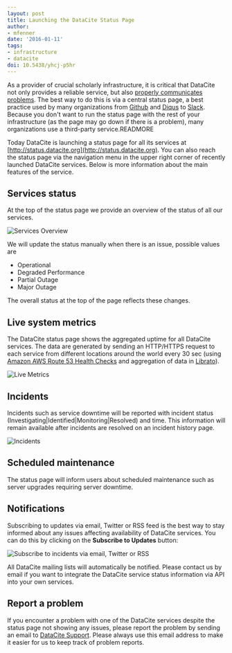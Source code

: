 ```yaml
---
layout: post
title: Launching the DataCite Status Page
author:
- mfenner
date: '2016-01-11'
tags:
- infrastructure
- datacite
doi: 10.5438/yhcj-p5hr
---
```

As a provider of crucial scholarly infrastructure, it is critical that DataCite not only provides a reliable service, but also [properly communicates problems](https://www.crossref.org/blog/problems-with-dx.doi.org-on-january-20th-2015-what-we-know./). The best way to do this is via a central status page, a best practice used by many organizations from [Github](https://status.github.com/) and [Diqus](https://status.disqus.com/) to [Slack](https://status.slack.com/). Because you don't want to run the status page with the rest of your infrastructure (as the page may go down if there is a problem), many organizations use a third-party service.READMORE

Today DataCite is launching a status page for all its services at [http://status.datacite.org](http://status.datacite.org). You can also reach the status page via the navigation menu <i class='fa fa-th'></i> in the upper right corner of recently launched DataCite services. Below is more information about the main features of the service.

## Services status

At the top of the status page we provide an overview of the status of all our services.

![Services Overview](/images/2016/01/services-overview.png)

We will update the status manually when there is an issue, possible values are

* Operational
* Degraded Performance
* Partial Outage
* Major Outage

The overall status at the top of the page reflects these changes.

## Live system metrics

The DataCite status page shows the aggregated uptime for all DataCite services. The data are generated by sending an HTTP/HTTPS request to each service from different locations around the world every 30 sec (using [Amazon AWS Route 53 Health Checks](https://docs.aws.amazon.com/Route53/latest/DeveloperGuide/dns-failover.html) and aggregation of data in [Librato](https://www.librato.com/)).

![Live Metrics](/images/2016/01/live-metrics.png)

## Incidents

Incidents such as service downtime will be reported with incident status (Investigating|Identified|Monitoring|Resolved) and time. This information will remain available after incidents are resolved on an incident history page.

![Incidents](/images/2016/01/incidents.png)

## Scheduled maintenance

The status page will inform users about scheduled maintenance such as server upgrades requiring server downtime.

## Notifications

Subscribing to updates via email, Twitter or RSS feed is the best way to stay informed about any issues affecting availability of DataCite services. You can do this by clicking on the **Subscribe to Updates** button:

![Subscribe to incidents via email, Twitter or RSS](/images/2016/01/subscribe-to-incidents.png)

All DataCite mailing lists will automatically be notified. Please contact us by email if you want to integrate the DataCite service status information via API into your own services.

## Report a problem

If you encounter a problem with one of the DataCite services despite the status page not showing any issues, please report the problem by sending an email to [DataCite Support](mailto:support@datacite.org). Please always use this email address to make it easier for us to keep track of problem reports.
